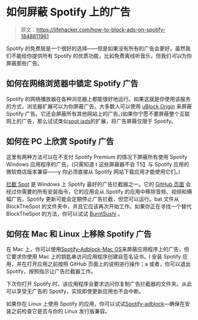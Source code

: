 # 如何屏蔽 Spotify 上的广告

> 原文：<https://lifehacker.com/how-to-block-ads-on-spotify-1848811961>

Spotify 的免费层是一个很好的选择——但是如果没有所有的广告会更好。虽然我们不能给你提供所有 Spotify 的优质功能，比如免费离线听音乐，但我们*可以*为你屏蔽那些广告。



## 如何在网络浏览器中锁定 Spotify 广告

Spotify 的网络播放器在各种浏览器上都能很好地运行。如果这就是你使用该服务的方式，浏览器扩展可以为你屏蔽广告。大多数人可以使用 [uBlock Origin](https://ublockorigin.com) 来屏蔽 Spotify 广告。它还会屏蔽所有其他网站上的广告。)如果你宁愿不要屏蔽整个互联网上的广告，那么试试类似[spot iads](https://chrome.google.com/webstore/detail/spotiads/mghhlojofjipigjobacbjdngmjafdeim?hl=en-US)的扩展，将广告屏蔽仅限于 Spotify。

## 如何在 PC 上欣赏 Spotify 广告

这里有两种方法可以在不支付 Spotify Premium 的情况下屏蔽所有使用 Spotify Windows 应用程序的广告。(只需知道 t 这些屏蔽器不会 T5】与 Spotify 应用的微软商店版本兼容——y 你必须直接从 Spotify 网站下载应用才能使用它们。)

[拦截 Spot](https://github.com/mrpond/BlockTheSpot) 是 Windows 上 Spotify 最好的广告拦截器之一。它的 [GitHub 页面](https://github.com/mrpond/BlockTheSpot) 会经过你需要的所有安装指令，它的应用会从 Spotify 的应用中移除音频、视频和横幅广告。Spotify 更新可能会定期停止广告拦截，但您可以运行。bat 文件从 BlockTheSpot 的文件夹中，并且它应该再次开始工作。如果你正在寻找一个替代 BlockTheSpot 的方法，你可以试试 [BurntSushi](https://github.com/OpenByteDev/BurntSushi) 。

## 如何在 Mac 和 Linux 上移除 Spotify 广告

在 Mac 上，你可以使用[Spotify-Adblock-Mac OS](https://github.com/RDE3/Mac_Spotify_Adblock)来屏蔽应用程序上的广告，但它要求你使用 Mac 上的钥匙串访问应用程序创建自签名证书。I 安装 Spotify 应用，并在打开应用之前按照 GitHub 页面上的说明进行操作；a 或者，你可以退出 Spotify，按照指示让广告拦截器工作。

下次你打开 Spotify 时，该应用程序会要求访问你复制广告拦截器的文件夹。从此可以享受无广告的 Spotify，实现即使更新应用也不会中断。

如果你在 Linux 上使用 Spotify 的应用，你可以试试[Spotify-adblock](https://github.com/abba23/spotify-adblock)—确保在安装之前检查它是否与你的 Linux 发行版兼容。
